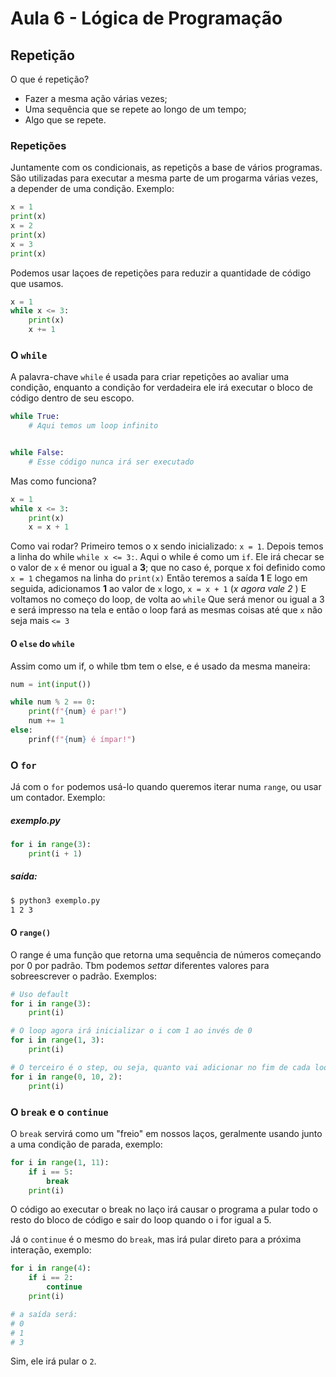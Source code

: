# Aula 6 - Lógica de Programação

## Repetição

O que é repetição?

* Fazer a mesma ação várias vezes;
* Uma sequência que se repete ao longo de um tempo;
* Algo que se repete.

### Repetições 

Juntamente com os condicionais, as repetiçõs a base de vários programas. São utilizadas para executar a mesma parte de um progarma várias vezes, a depender de uma condição. Exemplo:

```python
x = 1
print(x)
x = 2
print(x)
x = 3
print(x)
```

Podemos usar laçoes de repetições para reduzir a quantidade de código que usamos. 

```python
x = 1
while x <= 3:
    print(x)
    x += 1
```

### O `while`

A palavra-chave `while` é usada para criar repetições ao avaliar uma condição, enquanto a condição for verdadeira ele irá executar o bloco de código dentro de seu escopo.

```python
while True:
    # Aqui temos um loop infinito


while False:
    # Esse código nunca irá ser executado
```

Mas como funciona?

```python
x = 1
while x <= 3:
    print(x)
    x = x + 1

```

Como vai rodar?
Primeiro temos o x sendo inicializado: `x = 1`.
Depois temos a linha do while `while x <= 3:`.
Aqui o while é como um `if`. 
Ele irá checar se o valor de `x` é menor ou igual a **3**;
que no caso é, porque x foi definido como `x = 1`
chegamos na linha do `print(x)`
Então teremos a saída **1**
E logo em seguida, adicionamos **1** ao valor de `x` logo,
`x = x + 1` (*x agora vale 2* )
E voltamos no começo do loop, de volta ao `while`
Que será menor ou igual a 3 e será impresso na tela 
e então o loop fará as mesmas coisas até que `x` não seja mais `<= 3`

#### O `else` do `while`

Assim como um if, o while tbm tem o else, e é usado da mesma maneira:

```python
num = int(input())

while num % 2 == 0:
    print(f"{num} é par!")
    num += 1
else:
    prinf(f"{num} é ímpar!")
```

### O `for`

Já com o `for` podemos usá-lo quando queremos iterar numa `range`, ou usar um contador. Exemplo:


##### exemplo.py
```python
for i in range(3):
    print(i + 1)
```
##### saída:
```bash
$ python3 exemplo.py
1 2 3
```

#### O `range()`

O range é uma função que retorna uma sequência de números começando por 0 por padrão. Tbm podemos *settar* diferentes valores para sobreescrever o padrão. Exemplos:

```python
# Uso default
for i in range(3):
    print(i)

# O loop agora irá inicializar o i com 1 ao invés de 0
for i in range(1, 3):
    print(i)

# O terceiro é o step, ou seja, quanto vai adicionar no fim de cada loop
for i in range(0, 10, 2):
    print(i)
```
### O `break` e o `continue`

O `break` servirá como um "freio" em nossos laços, geralmente usando junto a uma condição de parada, exemplo:

```python
for i in range(1, 11):
    if i == 5:
        break
    print(i)
```

O código ao executar o break no laço irá causar o programa a pular todo o resto do bloco de código e sair do loop quando o i for igual a 5.

Já o `continue` é o mesmo do `break`, mas irá pular direto para a próxima interação, exemplo:

```python
for i in range(4):
    if i == 2:
        continue
    print(i)

# a saída será:
# 0
# 1
# 3
```

Sim, ele irá pular o `2`.
